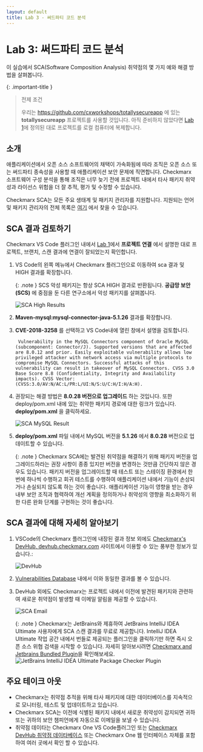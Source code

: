 ```yaml
---
layout: default
title: Lab 3 - 써드파티 코드 분석
---
```


# Lab 3: 써드파티 코드 분석
이 실습에서 SCA(Software Composition Analysis) 취약점의 몇 가지 예와 해결 방법을 살펴봅니다.

{: .important-title }
> 전제 조건
>
> 우리는 https://github.com/cxworkshops/totallysecureapp 에 있는 __totallysecureapp__ 프로젝트를 사용할 것입니다. 아직 준비하지 않았다면 [Lab 1](../lab1_setup/)에 정의된 대로 프로젝트를 로컬 컴퓨터에 복제합니다.

## 소개

애플리케이션에서 오픈 소스 소프트웨어의 채택이 가속화됨에 따라 조직은 오픈 소스 또는 써드파티 종속성을 사용할 때 애플리케이션 보안 문제에 직면합니다. Checkmarx 소프트웨어 구성 분석을 통해 조직은 너무 늦기 전에 프로젝트 내에서 타사 패키지 취약성과 라이선스 위험을 더 잘 추적, 평가 및 수정할 수 있습니다.

Checkmarx SCA는 모든 주요 생태계 및 패키지 관리자를 지원합니다. 지원되는 언어 및 패키지 관리자의 전체 목록은 [여기](https://checkmarx.com/resource/documents/en/34965-117822-supported-languages-and-package-managers.html) 에서 찾을 수 있습니다.


## SCA 결과 검토하기

Checkmarx VS Code 플러그인 내에서 [Lab 1](../lab1_setup/)에서 __프로젝트 연결__ 에서 설명한 대로 프로젝트, 브랜치, 스캔 결과에 연결이 잘되었는지 확인합니다.

1. VS Code의 왼쪽 메뉴에서 Checkmarx 플러그인으로 이동하여 sca 결과 및 HIGH 결과를 확장합니다.

    {: .note }
    SCS 악성 패키지는 항상 SCA HIGH 결과로 반환됩니다. __공급망 보안(SCS)__ 에 중점을 둔 다른 연구소에서 악성 패키지를 살펴봅니다.

    ![SCA High Results](./assets/images/sca_high_results.png "SCA High Results")

2. __Maven-mysql:mysql-connector-java-5.1.26__ 결과를 확장합니다.

3. __CVE-2018-3258__ 를 선택하고 VS Code내에 열린 창에서 설명을 검토합니다.

        Vulnerability in the MySQL Connectors component of Oracle MySQL (subcomponent: Connector/J). Supported versions that are affected are 8.0.12 and prior. Easily exploitable vulnerability allows low privileged attacker with network access via multiple protocols to compromise MySQL Connectors. Successful attacks of this vulnerability can result in takeover of MySQL Connectors. CVSS 3.0 Base Score 8.8 (Confidentiality, Integrity and Availability impacts). CVSS Vector: (CVSS:3.0/AV:N/AC:L/PR:L/UI:N/S:U/C:H/I:H/A:H).

4. 권장되는 해결 방법은 __8.0.28 버전으로 업그레이드__ 하는 것입니다. 또한 deploy/pom.xml 내에 있는 취약한 패키지 경로에 대한 링크가 있습니다. __deploy/pom.xml__ 을 클릭하세요.

    ![SCA MySQL Result](./assets/images/sca_mysql_result.png "SCA MySQL Result")

5. __deploy/pom.xml__ 파일 내에서 MySQL 버전을 __5.1.26__ 에서 __8.0.28__ 버전으로 업데이트할 수 있습니다.

    {: .note }
    Checkmarx SCA에는 발견된 취약점을 해결하기 위해 패키지 버전을 업그레이드하라는 권장 사항이 종종 있지만 버전을 변경하는 것만큼 간단하지 않은 경우도 있습니다. 패키지 버전을 업그레이드할 때 테스트 또는 스테이징 환경에서 한 번에 하나씩 수행하고 회귀 테스트를 수행하여 애플리케이션 내에서 기능이 손상되거나 손실되지 않도록 하는 것이 좋습니다. 애플리케이션 기능이 영향을 받는 경우 내부 보안 조직과 협력하여 개선 계획을 정의하거나 취약성의 영향을 최소화하기 위한 다른 완화 단계를 구현하는 것이 좋습니다.

## SCA 결과에 대해 자세히 알아보기

1. VSCode의 Checkmarx 플러그인에 내장된 결과 정보 외에도 [Checkmarx's DevHub, devhub.checkmarx.com](https://devhub.checkmarx.com) 사이트에서 이용할 수 있는 풍부한 정보가 있습니다.:

    ![DevHub](./assets/images/devhub.png "DevHub")

2. [Vulnerabilities Database](https://devhub.checkmarx.com/cve-details/CVE-2018-3258/) 내에서 이와 동일한 결과를 볼 수 있습니다.

3. DevHub 외에도 Checkmarx는 프로젝트 내에서 이전에 발견된 패키지와 관련하여 새로운 취약점이 발생할 때 이메일 알림을 제공할 수 있습니다.

    ![SCA Email](./assets/images/sca_email.png "SCA Email")

    {: .note }
    Checkmarx는 JetBrains와 제휴하여 JetBrains IntelliJ IDEA Ultimate 사용자에게 SCA 스캔 결과를 무료로 제공합니다. IntelliJ IDEA Ultimate 작업 공간 내에서 번들로 제공되는 플러그인을 클릭하기만 하면 즉시 오픈 소스 위협 검색을 시작할 수 있습니다. 자세히 알아보시려면 [Checkmarx and Jetbrains Bundled Plugin](https://checkmarx.com/why-checkmarx/checkmarx-and-jetbrains/)을 확인해보세요.
        ![JetBrains IntelliJ IDEA Ultimate Package Checker Plugin](./assets/images/JetBrains_plugin.png "JetBrains IntelliJ IDEA Ultimate Plugin")


## 주요 테이크 아웃


- Checkmarx는 취약점 추적을 위해 타사 패키지에 대한 데이터베이스를 지속적으로 모니터링, 테스트 및 업데이트하고 있습니다.
- Checkmarx SCA는 이전에 식별된 패키지 내에서 새로운 취약성이 감지되면 귀하 또는 귀하의 보안 챔피언에게 자동으로 이메일을 보낼 수 있습니다.
- 취약점 데이타는 Checkmarx One VS Code플러그인 또는 [Checkmarx DevHub 취약점 데이타베이스](https://devhub.checkmarx.com/advisories/) 또는 Checkmarx One 웹 인터페이스 자체를 포함하여 여러 곳에서 확인 할 수 있습니다. 
